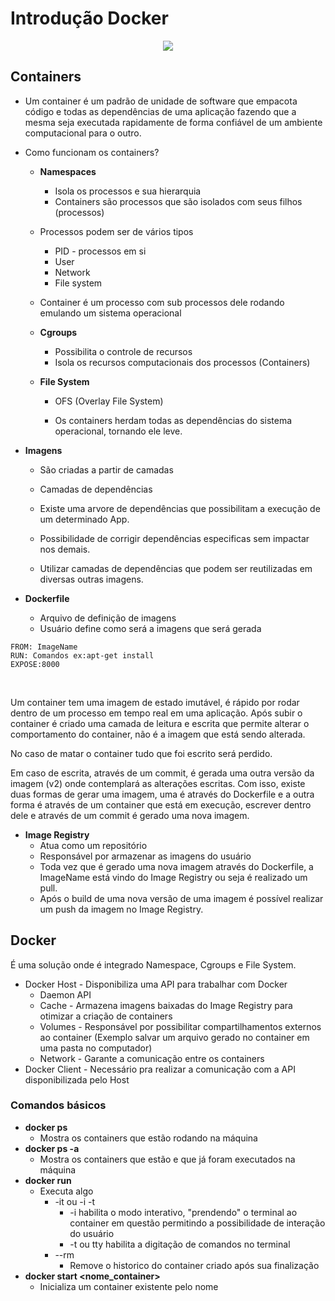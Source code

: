 # Introdução Docker

<p align="center">
  <img src="https://d1.awsstatic.com/training-and-certification/certification-badges/AWS-Certified-Cloud-Practitioner_badge.634f8a21af2e0e956ed8905a72366146ba22b74c.png">
</p>


## Containers

- Um container é um padrão de unidade de software que empacota código e todas as dependências de uma aplicação fazendo que a mesma seja executada rapidamente de forma confiável de um ambiente computacional para o outro.

- Como funcionam os containers?

  - **Namespaces**

    - Isola os processos e sua hierarquia
    - Containers são processos que são isolados com seus filhos (processos)

  - Processos podem ser de vários tipos

    - PID - processos em si
    - User 
    - Network
    - File system

  - Container é um processo com sub processos dele rodando emulando um sistema operacional

  - **Cgroups**

    - Possibilita o controle de recursos
    - Isola os recursos computacionais dos processos (Containers)

  - **File System**

    - OFS (Overlay File System)

    - Os containers herdam todas as dependências do sistema operacional, tornando ele leve.

      

- **Imagens**

  - São criadas a partir de camadas

  - Camadas de dependências

  - Existe uma arvore de dependências que possibilitam a execução de um determinado App.

  - Possibilidade de corrigir dependências especificas sem impactar nos demais.

  - Utilizar camadas de dependências que podem ser reutilizadas em diversas outras imagens.

    

- **Dockerfile**

  - Arquivo de definição de imagens
  - Usuário define como será a imagens que será gerada

```
FROM: ImageName
RUN: Comandos ex:apt-get install
EXPOSE:8000
```

​		

Um container tem uma imagem de estado imutável, é rápido por rodar dentro de um processo em tempo real em uma aplicação. Após subir o container é criado uma camada de leitura e escrita que permite alterar o comportamento do container, não é a imagem que está sendo alterada. 

No caso de matar o container tudo que foi escrito será perdido.

Em caso de escrita, através de um commit, é gerada uma outra versão da imagem (v2) onde contemplará as alterações escritas. Com isso, existe duas formas de gerar uma imagem, uma é através do Dockerfile e a outra forma é através de um container que está em execução, escrever dentro dele e através de um commit é gerado uma nova imagem.

- **Image Registry**
  - Atua como um repositório
  - Responsável por armazenar as imagens do usuário
  - Toda vez que é gerado uma nova imagem através do Dockerfile, a ImageName está vindo do Image Registry ou seja é realizado um pull.
  - Após o build de uma nova versão de uma imagem é possível realizar um push da imagem no Image Registry.



## Docker

É uma solução onde é integrado Namespace, Cgroups e File System.

- Docker Host - Disponibiliza uma API para trabalhar com Docker
  - Daemon API
  - Cache - Armazena imagens baixadas do Image Registry para otimizar a criação de containers
  - Volumes - Responsável por possibilitar compartilhamentos externos ao container (Exemplo salvar um arquivo gerado no container em uma pasta no computador)
  - Network -  Garante a comunicação entre os containers
- Docker Client - Necessário pra realizar a comunicação com a API disponibilizada pelo Host



### Comandos básicos

- **docker ps**
  - Mostra os containers que estão rodando na máquina
- **docker ps -a**
  - Mostra os containers que estão e que já foram executados na máquina
- **docker run**
  - Executa algo
    - -it ou -i -t
      - -i habilita o modo interativo, "prendendo" o terminal ao container em questão permitindo a possibilidade de interação do usuário
      - -t ou tty habilita a digitação de comandos no terminal
    - --rm
      - Remove o historico do container criado após sua finalização
- **docker start <nome_container>**
  - Inicializa um container existente pelo nome
